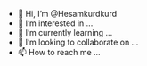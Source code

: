 - 👋 Hi, I’m @Hesamkurdkurd
- 👀 I’m interested in ...
- 🌱 I’m currently learning ...
- 💞️ I’m looking to collaborate on ...
- 📫 How to reach me ...

<!---
Hesamkurdkurd/Hesamkurdkurd is a ✨ special ✨ repository because its `README.md` (this file) appears on your GitHub profile.
You can click the Preview link to take a look at your changes.
--->
